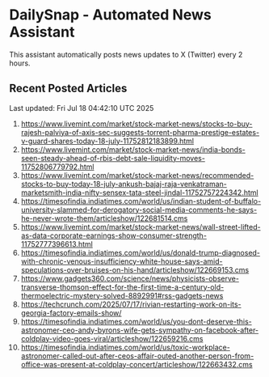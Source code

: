 # DailySnap - Automated News Assistant

This assistant automatically posts news updates to X (Twitter) every 2 hours.

## Recent Posted Articles

Last updated: Fri Jul 18 04:42:10 UTC 2025

1. https://www.livemint.com/market/stock-market-news/stocks-to-buy-rajesh-palviya-of-axis-sec-suggests-torrent-pharma-prestige-estates-v-guard-shares-today-18-july-11752812183899.html
2. https://www.livemint.com/market/stock-market-news/india-bonds-seen-steady-ahead-of-rbis-debt-sale-liquidity-moves-11752806779792.html
3. https://www.livemint.com/market/stock-market-news/recommended-stocks-to-buy-today-18-july-ankush-bajaj-raja-venkatraman-marketsmith-india-nifty-sensex-tata-steel-jindal-11752757224342.html
4. https://timesofindia.indiatimes.com/world/us/indian-student-of-buffalo-university-slammed-for-derogatory-social-media-comments-he-says-he-never-wrote-them/articleshow/122681514.cms
5. https://www.livemint.com/market/stock-market-news/wall-street-lifted-as-data-corporate-earnings-show-consumer-strength-11752777396613.html
6. https://timesofindia.indiatimes.com/world/us/donald-trump-diagnosed-with-chronic-venous-insufficiency-white-house-says-amid-speculations-over-bruises-on-his-hand/articleshow/122669153.cms
7. https://www.gadgets360.com/science/news/physicists-observe-transverse-thomson-effect-for-the-first-time-a-century-old-thermoelectric-mystery-solved-8892991#rss-gadgets-news
8. https://techcrunch.com/2025/07/17/rivian-restarting-work-on-its-georgia-factory-emails-show/
9. https://timesofindia.indiatimes.com/world/us/you-dont-deserve-this-astronomer-ceo-andy-byrons-wife-gets-sympathy-on-facebook-after-coldplay-video-goes-viral/articleshow/122659216.cms
10. https://timesofindia.indiatimes.com/world/us/toxic-workplace-astronomer-called-out-after-ceos-affair-outed-another-person-from-office-was-present-at-coldplay-concert/articleshow/122663432.cms
